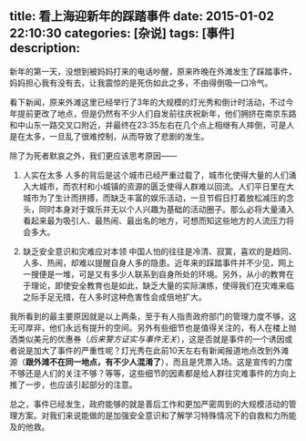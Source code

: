 title: 看上海迎新年的踩踏事件
date: 2015-01-02 22:10:30
categories: [杂说]
tags: [事件]
description: 
---
新年的第一天，没想到被妈妈打来的电话吵醒，原来昨晚在外滩发生了踩踏事件，妈妈担心我有没有去，让我震惊的是死伤如此之多，不由得倒吸一口冷气。

看下新闻，原来外滩这里已经举行了3年的大规模的灯光秀和倒计时活动，不过今年提前更改了地点，但是仍然有不少人们自发前往庆祝新年，他们拥挤在南京东路和中山东一路交叉口附近，并最终在23:35左右在几个点上相继有人摔倒，可是人是在太多，一旦乱了很难控制，从而导致了悲剧的发生。<!--more-->

除了为死者默哀之外，我们更应该思考原因——
1. 人实在太多
人多的背后是这个城市已经严重过载了，城市化使得大量的人们涌入大城市，而农村和小城镇的资源的匮乏使得人群难以回流。人们平日里在大城市为了生计而拼搏，而缺乏丰富的娱乐活动，一旦节假日打着放松减压的念头，同时本身对于娱乐并无以个人兴趣为基础的活动圈子。那么必将大量涌入看起来最为吸引人、最热闹、最出名的地方，可想而知这些地方的人流压力将会多大。

2. 缺乏安全意识和灾难应对本领
中国人怕的往往是冷清、寂寞，喜欢的是趋同、人多、热闹，却难以提醒自身人多的隐患。近年来的踩踏事件并不少见，网上一搜便是一堆，可是又有多少人联系到自身所处的环境。另外，从小的教育在于理论，即使安全教育也是如此，缺乏大量的实际演练，使得我们在灾难来临之际手足无措，在人多时这种危害性会成倍地扩大。

我所看到的最主要原因就是以上两条，至于有人指责政府部门的管理力度不够，这无可厚非，他们永远有提升的空间。另外有些细节也是值得关注的，有人在楼上抛洒类似美元的优惠券（*后来警方证实与事件无关*），这是否就是事件的一个诱因或者说是加大了事件的严重性呢？灯光秀在此前10天左右有新闻报道地点改到外滩源（**跟外滩不在同一地点，有不少人混淆了**），而且是凭票入场。这是宣传的力度不够还是人们的关注不够？等等，这些细节的因素都是给人群往灾难事件的方向上推了一步，也应该引起部分的注意。

总之，事件已经发生，政府能够的就是善后工作和更加严密周到的大规模活动的管理方案。对我们来说能做的是加强安全意识和了解学习特殊情况下的自救和力所能及的他救。